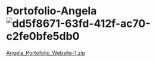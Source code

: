 # Portofolio-Angela![dd5f8671-63fd-412f-ac70-c2fe0bfe5db0](https://github.com/user-attachments/assets/959fb53d-e5c2-4df8-93db-664243e62335)
[Angela_Portofolio_Website-1.zip](https://github.com/user-attachments/files/20449021/Angela_Portofolio_Website-1.zip)
